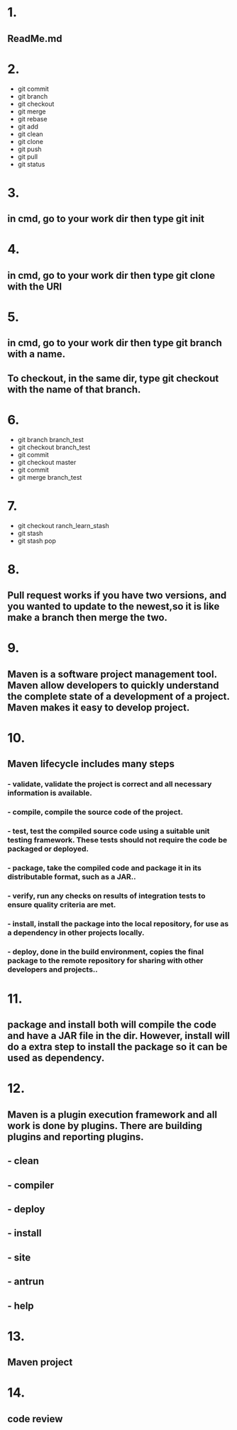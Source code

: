 # 1. 
## ReadMe.md
# 2.
- git commit
- git branch 
- git checkout
- git merge
- git rebase
- git add
- git clean
- git clone
- git push
- git pull
- git status
# 3. 
## in cmd, go to your work dir then type git init
# 4. 
## in cmd, go to your work dir then type git clone with the URl
# 5. 
## in cmd, go to your work dir then type git branch with a name. 
## To checkout, in the same dir, type git checkout with the name of that branch.
# 6.
- git branch branch_test
- git checkout branch_test
- git commit
- git checkout master
- git commit
- git merge branch_test
# 7. 
- git checkout ranch_learn_stash
- git stash 
- git stash pop
# 8. 
## Pull request works if you have two versions, and you wanted to update to the newest,so it is like make a branch then merge the two.
# 9. 
## Maven is a software project management tool. Maven allow developers to quickly understand the complete state of a development of a project. Maven makes it easy to develop project.
# 10. 
## Maven lifecycle includes many steps
### - validate, validate the project is correct and all necessary information is available.
### - compile, compile the source code of the project.
### - test, test the compiled source code using a suitable unit testing framework. These tests should not require the code be packaged or deployed.
### - package, take the compiled code and package it in its distributable format, such as a JAR..
### - verify, run any checks on results of integration tests to ensure quality criteria are met.
### - install, install the package into the local repository, for use as a dependency in other projects locally.
### - deploy, done in the build environment, copies the final package to the remote repository for sharing with other developers and projects..
# 11. 
## package and install both will compile the code and have a JAR file in the dir. However, install will do a extra step to install the package so it can be used as dependency.
# 12.
## Maven is a plugin execution framework and all work is done by plugins. There are building plugins and reporting plugins.
## - clean
## - compiler
## - deploy
## - install
## - site
## - antrun
## - help
# 13.
## Maven project
# 14.
## code review